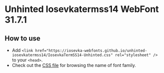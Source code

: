 # Unhinted Iosevkatermss14 WebFont 31.7.1

## How to use

- Add `<link href="https://iosevka-webfonts.github.io/unhinted-iosevkatermss14/IosevkaTermSS14-Unhinted.css" rel="stylesheet" />` to your `<head>`.
- Check out the [CSS file](./IosevkaTermSS14-Unhinted.css) for browsing the name of font family.
